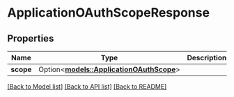 # ApplicationOAuthScopeResponse

## Properties

Name | Type | Description | Notes
------------ | ------------- | ------------- | -------------
**scope** | Option<[**models::ApplicationOAuthScope**](ApplicationOAuthScope.md)> |  | [optional]

[[Back to Model list]](../README.md#documentation-for-models) [[Back to API list]](../README.md#documentation-for-api-endpoints) [[Back to README]](../README.md)


